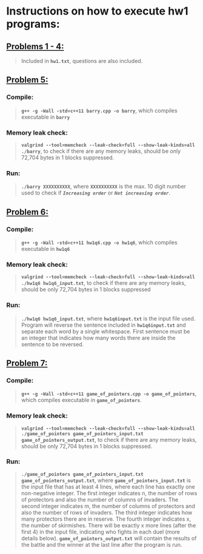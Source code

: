 # Instructions on how to execute hw1 programs:

## [Problems 1 - 4:](hw1.txt)

> Included in **`hw1.txt`**, questions are also included.



## [Problem 5:](barry.cpp)

### Compile: 
> **`g++ -g -Wall -std=c++11 barry.cpp -o barry`**, 
which compiles executable in **`barry`**

### Memory leak check: 
> **`valgrind --tool=memcheck --leak-check=full --show-leak-kinds=all ./barry`**, 
to check if there are any memory leaks, should be only 72,704 bytes in 1 blocks 
suppressed.

### Run: 
> **`./barry XXXXXXXXXX`**, where **`XXXXXXXXXX`** is 
the max. 10 digit number used to check if 
**_`Increasing order`_** or **_`Not increasing order`_**. 



## [Problem 6:](hw1q6.cpp)

### Compile: 
> **`g++ -g -Wall -std=c++11 hw1q6.cpp -o hw1q6`**, which compiles 
executable in **`hw1q6`**

### Memory leak check: 
> **`valgrind --tool=memcheck --leak-check=full --show-leak-kinds=all ./hw1q6 hw1q6_input.txt`**, to check if there are any memory leaks, should be only 72,704 bytes in 1 blocks suppressed

### Run: 
> **`./hw1q6 hw1q6_input.txt`**, where **`hw1q6input.txt`** is the input file used. 
Program will reverse the sentence included in **`hw1q6input.txt`** and separate 
each word by a single whitespace. First sentence must be an integer that 
indicates how many words there are inside the sentence to be reversed.



## [Problem 7:](game_of_pointers.cpp)

### Compile: 
> **`g++ -g -Wall -std=c++11 game_of_pointers.cpp -o game_of_pointers`**, 
which compiles executable in **`game_of_pointers`**.

### Memory leak check: 
> **`valgrind --tool=memcheck --leak-check=full --show-leak-kinds=all ./game_of_pointers game_of_pointers_input.txt game_of_pointers_output.txt`**, 
to check if there are any memory leaks, should be only 72,704 bytes in 1 blocks suppressed.

### Run: 
> **`./game_of_pointers game_of_pointers_input.txt game_of_pointers_output.txt`**, where **`game_of_pointers_input.txt`** is the input file that has at least 4 lines, 
where each line has exactly one non-negative integer. The first integer indicates n, 
the number of rows of protectors and also the number of columns of invaders. 
The second integer indicates m, the number of columns of protectors and also the number of rows of invaders. 
The third integer indicates how many protectors there are in reserve. 
The fourth integer indicates x, the number of skirmishes. 
There will be exactly x more lines (after the first 4) in the input file, indicating who fights in each duel (more details below). 
**`game_of_pointers_output.txt`** will contain the results of the battle and the winner at the last line after the program is run.